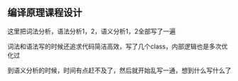 ## 编译原理课程设计

这里把词法分析，语法分析1，2，语义分析1，2全部写了一遍

词法和语法写的时候还追求代码简洁高效，写了几个class，内部逻辑也是多次优化过

到语义分析的时候，时间有点赶不及了，然后就开始乱写一通，想到什么写什么了
